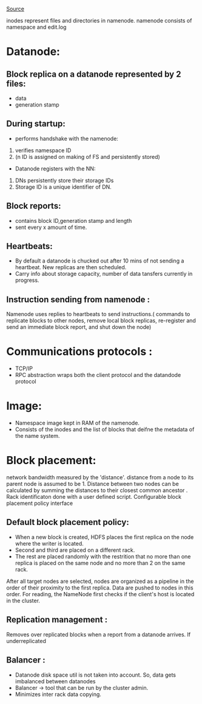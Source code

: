 [Source](http://www.corejavaguru.com/bigdata/hadoop/introduction)

inodes represent files and directories in namenode.
namenode consists of namespace and edit.log


Datanode:
=========
Block replica on a datanode represented by 2 files:
----------------------------------------------------
* data
* generation stamp

During startup:
----------------
* performs handshake with the namenode:
1. verifies namespace ID
2. (n ID is assigned on making of FS and persistently stored)
* Datanode registers with the NN:
1. DNs persistently store their storage IDs
2. Storage ID is a unique identifier of DN.

Block reports:
---------------
* contains block ID,generation stamp and length
* sent every x amount of time.

Heartbeats:
-------------
* By default a datanode is chucked out after 10 mins of not sending a heartbeat. New replicas are then scheduled.
* Carry info about storage capacity, number of data tansfers currently in progress.

Instruction sending from namenode :
------------------------------------
Namenode uses replies to heartbeats to send instructions.( commands to replicate blocks to other nodes, remove local block replicas, re-register and send an immediate block report, and shut down the node)


Communications protocols :
===========================
* TCP/IP
* RPC abstraction wraps both the client protocol and the datandode protocol

Image:
======
* Namespace image kept in RAM of the namenode.
* Consists of the inodes and the list of blocks that deifne the metadata of the name system.

Block placement:
=================
network bandwidth measured by the 'distance'.
distance from a node to its parent node is assumed to be 1.
Distance between two nodes can be calculated by summing the distances to their closest common ancestor .
Rack identificaton done with a user defined script.
Configurable block placement policy interface

Default block placement policy:
-------------------------------
* When a new block is created, HDFS places the first replica on the node where the writer is located.
* Second and third are placed on a different rack.
* The rest are placed randomly with the restrition that no more than one replica is placed on the same node and no more than 2 on the same rack.

After all target nodes are selected, nodes are organized as a pipeline in the order of their proximity to the first replica. Data are pushed to nodes in this order. For reading, the NameNode first checks if the client's host is located in the cluster.

Replication management :
------------------------
Removes over replicated blocks when a report from a datanode arrives.
If underreplicated

Balancer : 
-----------
* Datanode disk space util is not taken into account. So, data gets imbalanced between datanodes
* Balancer -> tool that can be run by the cluster admin.
* Minimizes inter rack data copying.